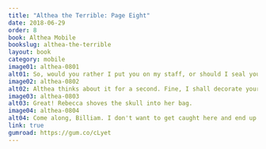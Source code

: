 ```yaml
---
title: "Althea the Terrible: Page Eight"
date: 2018-06-29
order: 8
book: Althea Mobile
bookslug: althea-the-terrible
layout: book
category: mobile
image01: althea-0801
alt01: So, would you rather I put you on my staff, or should I seal you back up for all eternity?
image02: althea-0802
alt02: Althea thinks about it for a second. Fine, I shall decorate your staff for now, but know that some day...
image03: althea-0803
alt03: Great! Rebecca shoves the skull into her bag.
image04: althea-0804
alt04: Come along, Billiam. I don't want to get caught here and end up a skull on a stick.
link: true
gumroad: https://gum.co/cLyet
---
```

